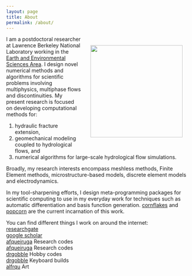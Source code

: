 ```yaml
---
layout: page
title: About
permalink: /about/
---
```




<img align="right" src="images/mug.png" width="250" style="margin:25px 25px">

I am a postdoctoral researcher at Lawrence Berkeley National
Laboratory working in the
[Earth and Environmental Sciences Area](https://eesa.lbl.gov).
I design novel numerical methods and algorithms for scientific problems involving multiphysics, multiphase flows and discontinuities. My present research is focused on developing computational methods for:

1. hydraulic fracture extension,
2. geomechanical modeling coupled to hydrological flows, and
3. numerical algorithms for large-scale hydrological flow simulations.

Broadly, my research interests encompass meshless methods, Finite Element methods, microstructure-based models, discrete element models and electrodynamics.

In my tool-sharpening efforts, I design meta-programming packages for
scientific computing to use in my everyday work for techniques such as
automatic differentiation and basis function
generation. [cornflakes](https://bitbucket.org/afqueiruga/cornflakes) and [popcorn](https://bitbucket.org/afqueiruga/popcorn) are the current incarnation
of this work.

You can find different things I work on around the internet:  
[researchgate](https://www.researchgate.net/profile/Alejandro_Queiruga)  
[google scholar](https://scholar.google.com/citations?user=5lV0WOgAAAAJ&hl=en&oi=ao)  
[<i class="fa fa-bitbucket"></i> afqueiruga](https://bitbucket.org/afqueiruga/) Research codes  
[<i class="fa fa-github"></i > afqueiruga](https://github.com/afqueiruga) Research codes  
[<i class="fa fa-github"></i > drgobble](https://github.com/drgobble) Hobby codes  
[<i class="fa fa-reddit"></i > drgobble](https://www.reddit.com/user/drgobble/submitted/) Keyboard builds  
[<i class="fa fa-instagram"></i > alfrqu](https://www.instagram.com/alfrqu/) Art
